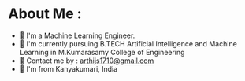 # About Me : 

- 🦾 I'm a Machine Learning Engineer.
- 🏫 I'm currently pursuing B.TECH Artificial Intelligence and Machine Learning in M.Kumarasamy College of Engineering
- 📩 Contact me by : arthijs1710@gmail.com
- 📍 I'm from Kanyakumari, India


